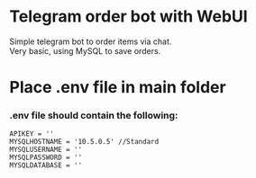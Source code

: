 # Telegram order bot with WebUI <br />
Simple telegram bot to order items via chat.  <br />
Very basic, using MySQL to save orders. <br />
# Place .env file in main folder
### .env file should contain the following:<br />
```
APIKEY = ''
MYSQLHOSTNAME = '10.5.0.5' //Standard
MYSQLUSERNAME = '' 
MYSQLPASSWORD = '' 
MYSQLDATABASE = '' 
```
